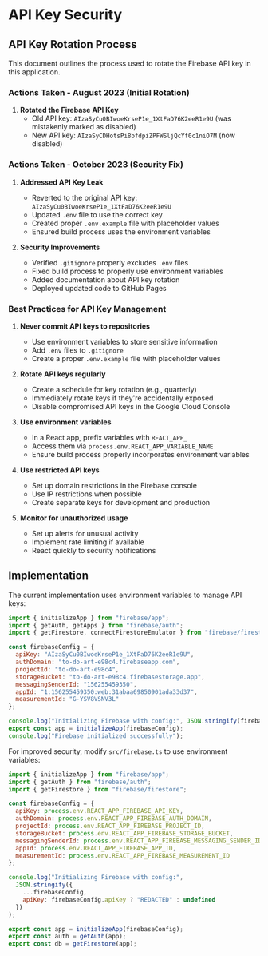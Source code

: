 # API Key Security

## API Key Rotation Process

This document outlines the process used to rotate the Firebase API key in this application.

### Actions Taken - August 2023 (Initial Rotation)

1. **Rotated the Firebase API Key**
   - Old API key: `AIzaSyCu0BIwoeKrseP1e_1XtFaD76K2eeR1e9U` (was mistakenly marked as disabled)
   - New API key: `AIzaSyCDHotsPi8bfdpiZPFWSljQcYf0c1niO7M` (now disabled)

### Actions Taken - October 2023 (Security Fix)

1. **Addressed API Key Leak**
   - Reverted to the original API key: `AIzaSyCu0BIwoeKrseP1e_1XtFaD76K2eeR1e9U`
   - Updated `.env` file to use the correct key
   - Created proper `.env.example` file with placeholder values
   - Ensured build process uses the environment variables

2. **Security Improvements**
   - Verified `.gitignore` properly excludes `.env` files
   - Fixed build process to properly use environment variables
   - Added documentation about API key rotation
   - Deployed updated code to GitHub Pages

### Best Practices for API Key Management

1. **Never commit API keys to repositories**
   - Use environment variables to store sensitive information
   - Add `.env` files to `.gitignore`
   - Create a proper `.env.example` file with placeholder values

2. **Rotate API keys regularly**
   - Create a schedule for key rotation (e.g., quarterly)
   - Immediately rotate keys if they're accidentally exposed
   - Disable compromised API keys in the Google Cloud Console

3. **Use environment variables**
   - In a React app, prefix variables with `REACT_APP_` 
   - Access them via `process.env.REACT_APP_VARIABLE_NAME`
   - Ensure build process properly incorporates environment variables

4. **Use restricted API keys**
   - Set up domain restrictions in the Firebase console
   - Use IP restrictions when possible
   - Create separate keys for development and production

5. **Monitor for unauthorized usage**
   - Set up alerts for unusual activity
   - Implement rate limiting if available
   - React quickly to security notifications

## Implementation

The current implementation uses environment variables to manage API keys:

```javascript
import { initializeApp } from "firebase/app";
import { getAuth, getApps } from "firebase/auth";
import { getFirestore, connectFirestoreEmulator } from "firebase/firestore";

const firebaseConfig = {
  apiKey: "AIzaSyCu0BIwoeKrseP1e_1XtFaD76K2eeR1e9U",
  authDomain: "to-do-art-e98c4.firebaseapp.com",
  projectId: "to-do-art-e98c4",
  storageBucket: "to-do-art-e98c4.firebasestorage.app",
  messagingSenderId: "156255459350",
  appId: "1:156255459350:web:31abaa69850901ada33d37",
  measurementId: "G-YSV8VSNV3L"
};

console.log("Initializing Firebase with config:", JSON.stringify(firebaseConfig));
export const app = initializeApp(firebaseConfig);
console.log("Firebase initialized successfully");
```

For improved security, modify `src/firebase.ts` to use environment variables:

```javascript
import { initializeApp } from "firebase/app";
import { getAuth } from "firebase/auth";
import { getFirestore } from "firebase/firestore";

const firebaseConfig = {
  apiKey: process.env.REACT_APP_FIREBASE_API_KEY,
  authDomain: process.env.REACT_APP_FIREBASE_AUTH_DOMAIN,
  projectId: process.env.REACT_APP_FIREBASE_PROJECT_ID,
  storageBucket: process.env.REACT_APP_FIREBASE_STORAGE_BUCKET,
  messagingSenderId: process.env.REACT_APP_FIREBASE_MESSAGING_SENDER_ID,
  appId: process.env.REACT_APP_FIREBASE_APP_ID,
  measurementId: process.env.REACT_APP_FIREBASE_MEASUREMENT_ID
};

console.log("Initializing Firebase with config:", 
  JSON.stringify({
    ...firebaseConfig,
    apiKey: firebaseConfig.apiKey ? "REDACTED" : undefined
  })
);

export const app = initializeApp(firebaseConfig);
export const auth = getAuth(app);
export const db = getFirestore(app);
``` 